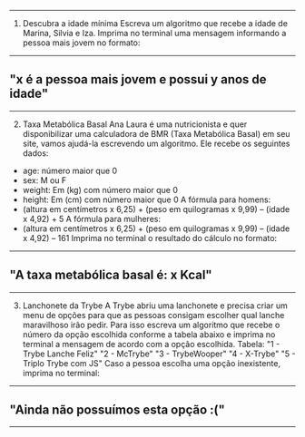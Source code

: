___________________________________________________________________________________________________________
1. Descubra a idade mínima
Escreva um algoritmo que recebe a idade de Marina, Silvia e Iza.
Imprima no terminal uma mensagem informando a pessoa mais jovem no formato:
--------------------------------------------------
"x é a pessoa mais jovem e possui y anos de idade"
--------------------------------------------------
_______________________________________________________________________________________________________________
2. Taxa Metabólica Basal
Ana Laura é uma nutricionista e quer disponibilizar uma calculadora de BMR (Taxa Metabólica Basal)
 em seu site, vamos ajudá-la escrevendo um algoritmo.
Ele recebe os seguintes dados:
 - age: número maior que 0
 - sex: M ou F
 - weight: Em (kg) com número maior que 0
 - height: Em (cm) com número maior que 0
A fórmula para homens:
 - (altura em centímetros x 6,25) + (peso em quilogramas x 9,99) – (idade x 4,92) + 5
A fórmula para mulheres:
 - (altura em centímetros x 6,25) + (peso em quilogramas x 9,99) – (idade x 4,92) – 161
Imprima no terminal o resultado do cálculo no formato:
-----------------------------------
"A taxa metabólica basal é: x Kcal"
-----------------------------------
_______________________________________________________________________________________________________________
3. Lanchonete da Trybe
A Trybe abriu uma lanchonete e precisa criar um menu de opções para que as pessoas consigam
 escolher qual lanche maravilhoso irão pedir.
Para isso escreva um algoritmo que recebe o número da opção escolhida conforme a tabela abaixo 
 e imprima no terminal a mensagem de acordo com a opção escolhida.
Tabela:
"1 - Trybe Lanche Feliz"
"2 - McTrybe"
"3 - TrybeWooper"
"4 - X-Trybe"
"5 - Triplo Trybe com JS"
Caso a pessoa escolha uma opção inexistente, imprima no terminal:
-----------------------------------
"Ainda não possuímos esta opção :("
-----------------------------------
_______________________________________________________________________________________________________________
